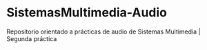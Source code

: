 # SistemasMultimedia-Audio
Repositorio orientado a prácticas de audio de Sistemas Multimedia | Segunda práctica
